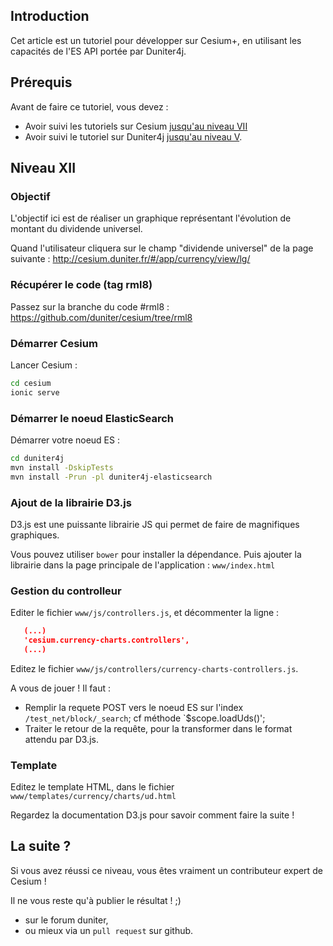 ## Introduction

Cet article est un tutoriel pour développer sur Cesium+, en utilisant les capacités de l'ES API portée par Duniter4j.

## Prérequis

Avant de faire ce tutoriel, vous devez : 
 
 - Avoir suivi les tutoriels sur Cesium [jusqu'au niveau VII](./development_tutorial-02.md)
 - Avoir suivi le tutoriel sur Duniter4j [jusqu'au niveau V](https://github.com/duniter/duniter4j/blob/master/doc/fr/development_tutorial.md).

## Niveau XII

### Objectif

L'objectif ici est de réaliser un graphique représentant l'évolution de montant du dividende universel.

Quand l'utilisateur cliquera sur le champ "dividende universel" de la page suivante : http://cesium.duniter.fr/#/app/currency/view/lg/  

### Récupérer le code (tag rml8)

Passez sur la branche du code #rml8  : https://github.com/duniter/cesium/tree/rml8

### Démarrer Cesium

Lancer Cesium : 

```bash
cd cesium
ionic serve
```
### Démarrer le noeud ElasticSearch 

Démarrer votre noeud ES :  

```bash
cd duniter4j
mvn install -DskipTests
mvn install -Prun -pl duniter4j-elasticsearch 
```

### Ajout de la librairie D3.js

D3.js est une puissante librairie JS qui permet de faire de magnifiques graphiques.

Vous pouvez utiliser `bower` pour installer la dépendance.
Puis ajouter la librairie dans la page principale de l'application : `www/index.html` 

### Gestion du controlleur 

Editer le fichier `www/js/controllers.js`, et décommenter la ligne : 
```json
   (...)
   'cesium.currency-charts.controllers',
   (...)
```

Editez le fichier `www/js/controllers/currency-charts-controllers.js`.

A vous de jouer ! Il faut : 

- Remplir la requete POST vers le noeud ES sur l'index `/test_net/block/_search`; cf méthode `$scope.loadUds()';
- Traiter le retour de la requête, pour la transformer dans le format attendu par D3.js.

### Template

Editez le template HTML, dans le fichier `www/templates/currency/charts/ud.html`

Regardez la documentation D3.js pour savoir comment faire la suite !

## La suite ?

Si vous avez réussi ce niveau, vous êtes vraiment un contributeur expert de Cesium !

Il ne vous reste qu'à publier le résultat ! ;) 

- sur le forum duniter,
- ou mieux via un `pull request` sur github.
